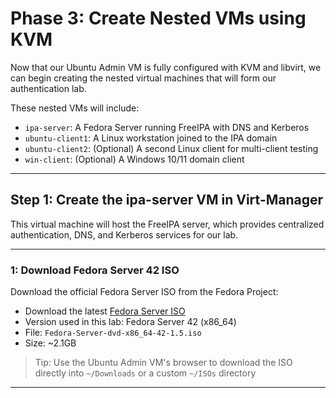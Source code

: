 # Phase 3: Create Nested VMs using KVM

Now that our Ubuntu Admin VM is fully configured with KVM and libvirt, we can begin creating the nested virtual machines that will form our authentication lab.

These nested VMs will include:

- `ipa-server`: A Fedora Server running FreeIPA with DNS and Kerberos
- `ubuntu-client1`: A Linux workstation joined to the IPA domain
- `ubuntu-client2`: (Optional) A second Linux client for multi-client testing
- `win-client`: (Optional) A Windows 10/11 domain client

---

## Step 1: Create the ipa-server VM in Virt-Manager

This virtual machine will host the FreeIPA server, which provides centralized authentication, DNS, and Kerberos services for our lab.

---

### 1: Download Fedora Server 42 ISO

Download the official Fedora Server ISO from the Fedora Project:

- Download the latest [Fedora Server ISO](https://getfedora.org/en/server/download/)
- Version used in this lab: Fedora Server 42 (x86_64)
- File: `Fedora-Server-dvd-x86_64-42-1.5.iso`
- Size: ~2.1GB

> Tip: Use the Ubuntu Admin VM's browser to download the ISO directly into `~/Downloads` or a custom `~/ISOs` directory

---